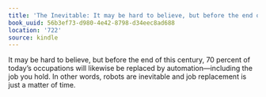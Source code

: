 ```yaml
---
title: 'The Inevitable: It may be hard to believe, but before the end of this centur…'
book_uuid: 56b3ef73-d980-4e42-8798-d34eec8ad688
location: '722'
source: kindle
---
```


It may be hard to believe, but before the end of this century, 70 percent of today’s occupations will likewise be replaced by automation—including the job you hold. In other words, robots are inevitable and job replacement is just a matter of time.